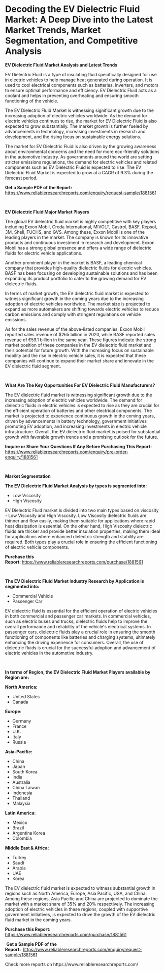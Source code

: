 <p><h1>Decoding the EV Dielectric Fluid Market: A Deep Dive into the Latest Market Trends, Market Segmentation, and Competitive Analysis</h1></p><p><strong>EV Dielectric Fluid Market Analysis and Latest Trends</strong></p>
<p><p>EV Dielectric Fluid is a type of insulating fluid specifically designed for use in electric vehicles to help manage heat generated during operation. It is used to cool electrical components such as batteries, inverters, and motors to ensure optimal performance and efficiency. EV Dielectric Fluid acts as a coolant and helps in preventing overheating and ensuring smooth functioning of the vehicle.</p><p>The EV Dielectric Fluid Market is witnessing significant growth due to the increasing adoption of electric vehicles worldwide. As the demand for electric vehicles continues to rise, the market for EV Dielectric Fluid is also expected to grow substantially. The market growth is further fueled by advancements in technology, increasing investments in research and development, and the rising focus on sustainable energy solutions.</p><p>The market for EV Dielectric Fluid is also driven by the growing awareness about environmental concerns and the need for more eco-friendly solutions in the automotive industry. As governments around the world are setting stricter emissions regulations, the demand for electric vehicles and related components such as EV Dielectric Fluid is expected to rise. The EV Dielectric Fluid Market is expected to grow at a CAGR of 9.3% during the forecast period.</p></p>
<p><strong>Get a Sample PDF of the Report:&nbsp;</strong> <a href="https://www.reliableresearchreports.com/enquiry/request-sample/1881561">https://www.reliableresearchreports.com/enquiry/request-sample/1881561</a></p>
<p>&nbsp;</p>
<p><strong>EV Dielectric Fluid Major Market Players</strong></p>
<p><p>The global EV dielectric fluid market is highly competitive with key players including Exxon Mobil, Croda International, MIVOLT, Castrol, BASF, Repsol, 3M, Shell, FUCHS, and GVS. Among these, Exxon Mobil is one of the leading players in the market. The company is known for its innovative products and continuous investment in research and development. Exxon Mobil has a strong global presence and offers a wide range of dielectric fluids for electric vehicle applications.</p><p>Another prominent player in the market is BASF, a leading chemical company that provides high-quality dielectric fluids for electric vehicles. BASF has been focusing on developing sustainable solutions and has been expanding its product portfolio to cater to the growing demand for EV dielectric fluids.</p><p>In terms of market growth, the EV dielectric fluid market is expected to witness significant growth in the coming years due to the increasing adoption of electric vehicles worldwide. The market size is projected to expand as more automakers are shifting towards electric vehicles to reduce carbon emissions and comply with stringent regulations on vehicle emissions.</p><p>As for the sales revenue of the above-listed companies, Exxon Mobil reported sales revenue of $265 billion in 2020, while BASF reported sales revenue of €59.1 billion in the same year. These figures indicate the strong market position of these companies in the EV dielectric fluid market and their potential for future growth. With the increasing focus on sustainable mobility and the rise in electric vehicle sales, it is expected that these companies will continue to expand their market share and innovate in the EV dielectric fluid segment.</p></p>
<p>&nbsp;</p>
<p><strong>What Are The Key Opportunities For EV Dielectric Fluid Manufacturers?</strong></p>
<p><p>The EV dielectric fluid market is witnessing significant growth due to the increasing adoption of electric vehicles worldwide. The demand for dielectric fluids in electric vehicles is expected to rise as they are crucial for the efficient operation of batteries and other electrical components. The market is projected to experience continuous growth in the coming years, driven by advancements in battery technology, government initiatives promoting EV adoption, and increasing investments in electric vehicle infrastructure. Overall, the EV dielectric fluid market is poised for substantial growth with favorable growth trends and a promising outlook for the future.</p></p>
<p><strong>Inquire or Share Your Questions If Any Before Purchasing This Report:</strong> <a href="https://www.reliableresearchreports.com/enquiry/pre-order-enquiry/1881561">https://www.reliableresearchreports.com/enquiry/pre-order-enquiry/1881561</a></p>
<p>&nbsp;</p>
<p><strong>Market Segmentation</strong></p>
<p><strong>The EV Dielectric Fluid Market Analysis by types is segmented into:</strong></p>
<p><ul><li>Low Viscosity</li><li>High Viscosity</li></ul></p>
<p><p>EV Dielectric Fluid market is divided into two main types based on viscosity - Low Viscosity and High Viscosity. Low Viscosity dielectric fluids are thinner and flow easily, making them suitable for applications where rapid heat dissipation is essential. On the other hand, High Viscosity dielectric fluids are thicker and provide better insulation properties, making them ideal for applications where enhanced dielectric strength and stability are required. Both types play a crucial role in ensuring the efficient functioning of electric vehicle components.</p></p>
<p><strong>Purchase this Report:&nbsp;</strong><a href="https://www.reliableresearchreports.com/purchase/1881561">https://www.reliableresearchreports.com/purchase/1881561</a></p>
<p>&nbsp;</p>
<p><strong>The EV Dielectric Fluid Market Industry Research by Application is segmented into:</strong></p>
<p><ul><li>Commercial Vehicle</li><li>Passenger Car</li></ul></p>
<p><p>EV dielectric fluid is essential for the efficient operation of electric vehicles in both commercial and passenger car markets. In commercial vehicles, such as electric buses and trucks, dielectric fluids help to improve the overall performance and reliability of the vehicle's electrical systems. In passenger cars, dielectric fluids play a crucial role in ensuring the smooth functioning of components like batteries and charging systems, ultimately enhancing the driving experience for consumers. Overall, the use of dielectric fluids is crucial for the successful adoption and advancement of electric vehicles in the automotive industry.</p></p>
<p>&nbsp;</p>
<p><strong>In terms of Region, the EV Dielectric Fluid Market Players available by Region are:</strong></p>
<p>
    <p> <strong> North America: </strong>
        <ul>
            <li>United States</li>
            <li>Canada</li>
        </ul>
        </p> 
    <p> <strong> Europe: </strong>
        <ul>
            <li>Germany</li>
            <li>France</li>
            <li>U.K.</li>
            <li>Italy</li>
            <li>Russia</li>
        </ul>
        </p> 
    <p> <strong> Asia-Pacific: </strong>
        <ul>
            <li>China</li>
            <li>Japan</li>
            <li>South Korea</li>
            <li>India</li>
            <li>Australia</li>
            <li>China Taiwan</li>
            <li>Indonesia</li>
            <li>Thailand</li>
            <li>Malaysia</li>
        </ul>
        </p> 
    <p> <strong> Latin America: </strong>
        <ul>
            <li>Mexico</li>
            <li>Brazil</li>
            <li>Argentina Korea</li>
            <li>Colombia</li>
        </ul>
        </p> 
    <p> <strong> Middle East & Africa: </strong>
        <ul>
            <li>Turkey</li>
            <li>Saudi</li>
            <li>Arabia</li>
            <li>UAE</li>
            <li>Korea</li>
        </ul>
    </p>
    </p>
<p><p>The EV dielectric fluid market is expected to witness substantial growth in regions such as North America, Europe, Asia Pacific, USA, and China. Among these regions, Asia Pacific and China are projected to dominate the market with a market share of 35% and 20% respectively. The increasing adoption of electric vehicles in these regions, coupled with supportive government initiatives, is expected to drive the growth of the EV dielectric fluid market in the coming years.</p></p>
<p><strong>Purchase this Report: </strong><a href="https://www.reliableresearchreports.com/purchase/1881561">https://www.reliableresearchreports.com/purchase/1881561</a></p>
<p>&nbsp;<strong>Get a Sample PDF of the Report:&nbsp;&nbsp;</strong><a href="https://www.reliableresearchreports.com/enquiry/request-sample/1881561">https://www.reliableresearchreports.com/enquiry/request-sample/1881561</a></p>
<p><strong></strong></p>
<p>Check more reports on https://www.reliableresearchreports.com/</p>